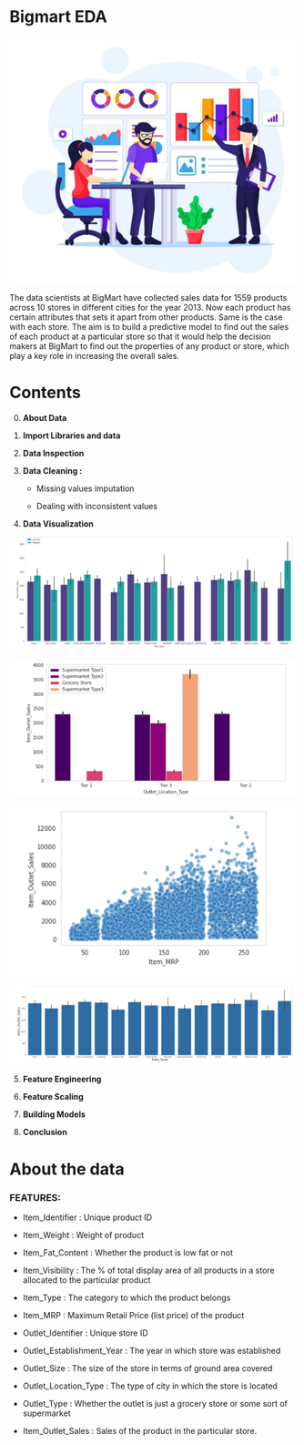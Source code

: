 # Bigmart EDA

![Analysis](images/analysis.jpg "Analysis")

The data scientists at BigMart have collected sales data for 1559 products across 10 stores in different cities for the year 2013. Now each product has certain attributes that sets it apart from other products. Same is the case with each store.
The aim is to build a predictive model to find out the sales of each product at a particular store so that it would help the decision makers at BigMart to find out the properties of any product or store, which play a key role in increasing the overall sales.

# Contents
0. **About Data**

1. **Import Libraries and data**

2. **Data Inspection**

3. **Data Cleaning :**

    - Missing values imputation

    - Dealing with inconsistent values

4. **Data Visualization**

![fat_itemtype](images/fat_itemtype.png "fat_itemtype")


![store_outletlocation](images/store_outletlocation.png "store_outletlocation")


![item_MRP](images/item_MRP.png "item_MRP")


![item_type](images/item_type.png "item_type")



5. **Feature Engineering**

6. **Feature Scaling**

7. **Building Models**

8. **Conclusion**

# About the data

### FEATURES:

- Item_Identifier : Unique product ID

- Item_Weight : Weight of product

- Item_Fat_Content : Whether the product is low fat or not

- Item_Visibility : The % of total display area of all products in a store allocated to the particular product

- Item_Type : The category to which the product belongs

- Item_MRP : Maximum Retail Price (list price) of the product

- Outlet_Identifier : Unique store ID

- Outlet_Establishment_Year : The year in which store was established

- Outlet_Size : The size of the store in terms of ground area covered

- Outlet_Location_Type : The type of city in which the store is located

- Outlet_Type : Whether the outlet is just a grocery store or some sort of supermarket

- Item_Outlet_Sales : Sales of the product in the particular store.
